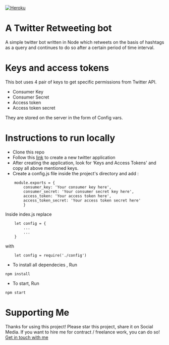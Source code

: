 [![Heroku](http://heroku-badges.herokuapp.com/?app=heroku-badges&root=products-e2e.html)](https://chirping-bot.herokuapp.com/)
# A Twitter Retweeting bot
A simple twitter bot written in Node which retweets on the basis of hashtags as a query and continues to do so after a certain period of time interval.

# Keys and access tokens
This bot uses 4 pair of keys to get specific permissions from Twitter API.
- Consumer Key 
- Consumer Secret
- Access token
- Access token secret
    
They are stored on the server in the form of Config vars.
# Instructions to run locally
- Clone this repo 
- Follow this [link](https://apps.twitter.com/app/new) to create a new twitter application
- After creating the application, look for ‘Keys and Access Tokens' and copy all above mentioned keys.
- Create a config.js file inside the project's directory and add :

```
    module.exports = {
        consumer_key: 'Your consumer key here',  
        consumer_secret: 'Your consumer secret key here',
        access_token: 'Your access token here',  
        access_token_secret: 'Your access token secret here'
        }
```
    
Inside index.js replace 

```
    let config = {
        ...
        ...
    }
```
with
```
    let config = require('./config')
```
- To install all dependecies , Run  
```
npm install
``` 
- To start, Run  
```
npm start
```

# Supporting Me
Thanks for using this project!
Please star this project, share it on Social Media.
If you want to hire me for contract / freelance work, you can do so! [Get in touch with me](https://www.linkedin.com/in/sankshit-pandoh/)
